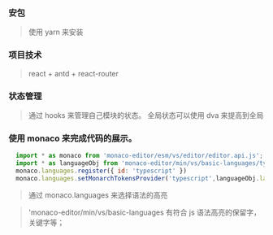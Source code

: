 ### 安包
> 使用 yarn 来安装
### 项目技术
> react + antd + react-router 

### 状态管理
> 通过 hooks 来管理自己模块的状态。
> 全局状态可以使用 dva 来提高到全局

### 使用 monaco 来完成代码的展示。
```javaScript
  import * as monaco from 'monaco-editor/esm/vs/editor/editor.api.js';
  import * as languageObj from 'monaco-editor/min/vs/basic-languages/typescript/typescript';
  monaco.languages.register({ id: 'typescript' })
  monaco.languages.setMonarchTokensProvider('typescript',languageObj.language)
```

> 通过 monaco.languages 来选择语法的高亮

> 'monaco-editor/min/vs/basic-languages 有符合 js 语法高亮的保留字，关键字等；